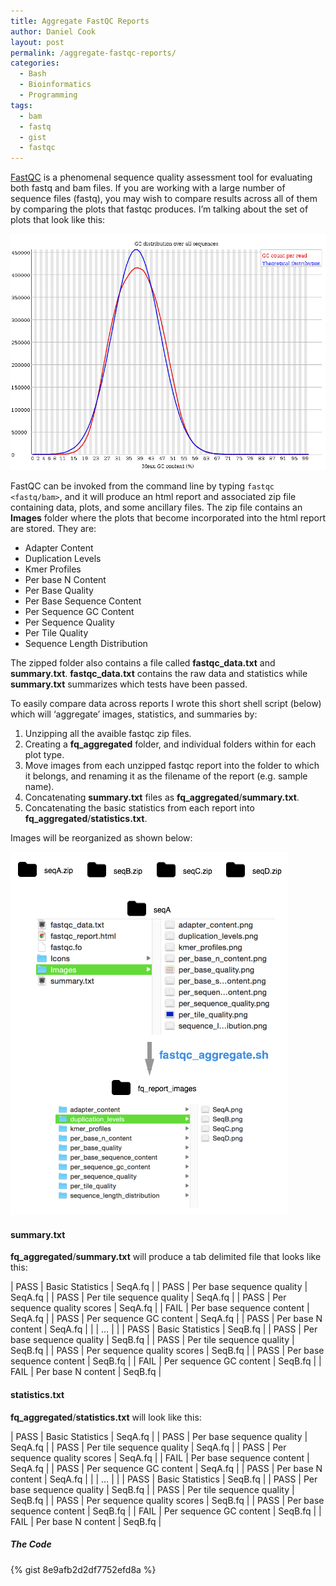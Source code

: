 ```yaml
---
title: Aggregate FastQC Reports
author: Daniel Cook
layout: post
permalink: /aggregate-fastqc-reports/
categories:
  - Bash
  - Bioinformatics
  - Programming
tags:
  - bam
  - fastq
  - gist
  - fastqc
---
```

[FastQC](http://www.bioinformatics.babraham.ac.uk/projects/fastqc/) is a phenomenal sequence quality assessment tool for evaluating both fastq and bam files. If you are working with a large number of sequence files (fastq), you may wish to compare results across all of them by comparing the plots that fastqc produces. I&#8217;m talking about the set of plots that look like this:

![fastqc](/media/Uchicago-L001-CB4857_CGC-4642f-1.png)

FastQC can be invoked from the command line by typing `fastqc <fastq/bam>`, and it will produce an html report and associated zip file containing data, plots, and some ancillary files. The zip file contains an **Images** folder where the plots that become incorporated into the html report are stored. They are:

  * Adapter Content
  * Duplication Levels
  * Kmer Profiles
  * Per base N Content
  * Per Base Quality
  * Per Base Sequence Content
  * Per Sequence GC Content
  * Per Sequence Quality
  * Per Tile Quality
  * Sequence Length Distribution

The zipped folder also contains a file called **fastqc_data.txt** and **summary.txt**. **fastqc_data.txt** contains the raw data and statistics while **summary.txt** summarizes which tests have been passed.

To easily compare data across reports I wrote this short shell script (below) which will &#8216;aggregate&#8217; images, statistics, and summaries by:

  1. Unzipping all the avaible fastqc zip files.
  2. Creating a **fq_aggregated** folder, and individual folders within for each plot type.
  3. Move images from each unzipped fastqc report into the folder to which it belongs, and renaming it as the filename of the report (e.g. sample name).
  4. Concatenating **summary.txt** files as **fq_aggregated**/**summary.txt**.
  5. Concatenating the basic statistics from each report into **fq_aggregated**/**statistics.txt**.

Images will be reorganized as shown below:

![aggregate fastqc](/media/aggregate_fastqc.png)

#### summary.txt

**fq_aggregated**/**summary.txt** will produce a tab delimited file that looks like this:

| PASS  | Basic Statistics  | SeqA.fq            |
| PASS  | Per base  sequence  quality | SeqA.fq   |
| PASS  | Per tile  sequence  quality | SeqA.fq   |
| PASS  | Per sequence  quality scores  | SeqA.fq |
| FAIL  | Per base  sequence  content | SeqA.fq   |
| PASS  | Per sequence  GC  content | SeqA.fq     |
| PASS  | Per base  N content | SeqA.fq          |
| | …     |                                    |
| PASS  | Basic Statistics  | SeqB.fq            |
| PASS  | Per base  sequence  quality | SeqB.fq   |
| PASS  | Per tile  sequence  quality | SeqB.fq   |
| PASS  | Per sequence  quality scores  | SeqB.fq |
| PASS  | Per base  sequence  content | SeqB.fq   |
| FAIL  | Per sequence  GC  content | SeqB.fq     |
| FAIL  | Per base  N content | SeqB.fq          |

#### statistics.txt

**fq_aggregated**/**statistics.txt** will look like this:

| PASS  | Basic Statistics  | SeqA.fq            |
| PASS  | Per base  sequence  quality | SeqA.fq   |
| PASS  | Per tile  sequence  quality | SeqA.fq   |
| PASS  | Per sequence  quality scores  | SeqA.fq |
| FAIL  | Per base  sequence  content | SeqA.fq   |
| PASS  | Per sequence  GC  content | SeqA.fq     |
| PASS  | Per base  N content | SeqA.fq          |
| | …     |                                    |
| PASS  | Basic Statistics  | SeqB.fq            |
| PASS  | Per base  sequence  quality | SeqB.fq   |
| PASS  | Per tile  sequence  quality | SeqB.fq   |
| PASS  | Per sequence  quality scores  | SeqB.fq |
| PASS  | Per base  sequence  content | SeqB.fq   |
| FAIL  | Per sequence  GC  content | SeqB.fq     |
| FAIL  | Per base  N content | SeqB.fq          |
 
##### The Code

{% gist 8e9afb2d2df7752efd8a %}

